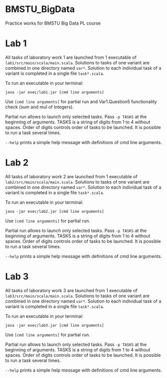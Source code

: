 # BMSTU_BigData
Practice works for BMSTU Big Data PL course

# Lab 1

All tasks of laboratory work 1 are launched from 1 executable of `lab1/src/main/scala/main.scala`.
Solutions to tasks of one variant are combined in one directory named `var*`.
Solution to each individual task of a variant is completed in a single file `task*.scala`.

To run an executable in your terminal:
```Shell
java -jar exec/lab1.jar [cmd line arguments]
```

Use `[cmd line arguments]` for partial run and Var1.Question5 functionality check (sum and mul of Integers). 

Partial run allows to launch only selected tasks. Pass `-p TASKS` at the beginning of arguments. 
TASKS is a string of digits from 1 to 4 without spaces. Order of digits controls order of tasks to be launched. It is possible to run a task several times.
 
`--help` prints a simple help message with definitions of cmd line arguments. 

# Lab 2

All tasks of laboratory work 2 are launched from 1 executable of `lab2/src/main/scala/main.scala`.
Solutions to tasks of one variant are combined in one directory named `var*`.
Solution to each individual task of a variant is completed in a single file `task*.scala`.

To run an executable in your terminal:
```Shell
java -jar exec/lab2.jar [cmd line arguments]
```

Use `[cmd line arguments]` for partial run. 

Partial run allows to launch only selected tasks. Pass `-p TASKS` at the beginning of arguments. 
TASKS is a string of digits from 1 to 4 without spaces. Order of digits controls order of tasks to be launched. It is possible to run a task several times.
 
`--help` prints a simple help message with definitions of cmd line arguments. 

# Lab 3

All tasks of laboratory work 3 are launched from 1 executable of `lab3/src/main/scala/main.scala`.
Solutions to tasks of one variant are combined in one directory named `var*`.
Solution to each individual task of a variant is completed in a single file `task*.scala`.

To run an executable in your terminal:
```Shell
java -jar exec/lab3.jar [cmd line arguments]
```

Use `[cmd line arguments]` for partial run. 

Partial run allows to launch only selected tasks. Pass `-p TASKS` at the beginning of arguments. 
TASKS is a string of digits from 1 to 4 without spaces. Order of digits controls order of tasks to be launched. It is possible to run a task several times.
 
`--help` prints a simple help message with definitions of cmd line arguments. 
